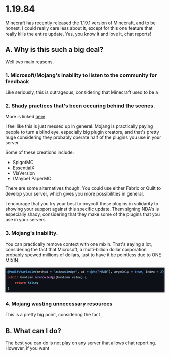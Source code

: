 # 1.19.84
Minecraft has recently released the 1.19.1 version of Minecraft, and to be honest, I could really care less about it, 
except for this one feature that really kills the entire update. Yes, you know it and love it, chat reports! 

## A. Why is this such a big deal? 
Well two main reasons. 

### 1. Microsoft/Mojang's inability to listen to the community for feedback
Like seriously, this is outrageous, considering that Minecraft used to be a 

### 2. Shady practices that's been occuring behind the scenes. 
More is linked [here](https://saveminecraft.org/leaks).

I feel like this is just messed up in general. Mojang is practically paying people to turn a blind eye, especially big 
plugin creators, and that's pretty huge considering they probably operate half of the plugins you use in your server

Some of these creations include:

* SpigotMC
* EssentialX
* ViaVersion
* (Maybe) PaperMC

There are some alternatives though. You could use either Fabric or Quilt to develop your server, which gives you more possibilities
in general. 

I encourage that you try your best to boycott these plugins in solidarity to showing your support against this specific 
update. Them signing NDA's is especially shady, considering that they make some of the plugins that you use in your servers.

### 3. Mojang's inability.
You can practically remove context with one mixin. That's saying a lot, considering the fact that Microsoft, a multi-billion
dollar corporation probably spewed millions of dollars, just to have it be pointless due to ONE MIXIN.

![img.png](img.png)

### 4. Mojang wasting unnecessary resources
This is a pretty big point, considering the fact

## B. What can I do?
The best you can do is not play on any server that allows chat reporting. However, if you want 